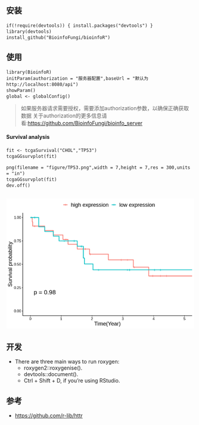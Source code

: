 ## 安装
```
if(!require(devtools)) { install.packages("devtools") }
library(devtools) 
install_github("BioinfoFungi/bioinfoR")
```
## 使用
```
library(BioinfoR)
initParam(authorization = "服务器配置",baseUrl = "默认为 http://localhost:8080/api")
showParam()
global <- globalConfig()
```
> 如果服务器请求需要授权，需要添加authorization参数，以确保正确获取数据
> 关于authorization的更多信息请看:<https://github.com/BioinfoFungi/bioinfo_server>

#### Survival analysis
```
fit <- tcgaSurvival("CHOL","TP53")
tcgaGGsurvplot(fit)
```
```
png(filename = "figure/TP53.png",width = 7,height = 7,res = 300,units = "in")
tcgaGGsurvplot(fit)
dev.off()
```
```

```
![](vignettes/survival.png)

## 开发
+ There are three main ways to run roxygen:
  + roxygen2::roxygenise().
  + devtools::document().
  + Ctrl + Shift + D, if you’re using RStudio.
  
## 参考
+ <https://github.com/r-lib/httr>
